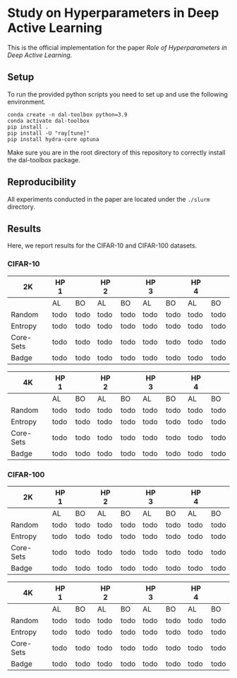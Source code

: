 # Study on Hyperparameters in Deep Active Learning
This is the official implementation for the paper *Role of Hyperparameters in Deep Active Learning*.

## Setup
To run the provided python scripts you need to set up and use the following environment.
```
conda create -n dal-toolbox python=3.9
conda activate dal-toolbox
pip install .
pip install -U "ray[tune]"
pip install hydra-core optuna
```
Make sure you are in the root directory of this repository to correctly install the dal-toolbox package.

## Reproducibility
All experiments conducted in the paper are located under the `./slurm` directory.

## Results
Here, we report results for the CIFAR-10 and CIFAR-100 datasets.

### CIFAR-10

|    2K     | HP 1 |      | HP 2 |      | HP 3 |      | HP 4 |      |
|-----------|------|------|------|------|------|------|------|------|
|           | AL   | BO   | AL   | BO   | AL   | BO   | AL   | BO   |
| Random    | todo | todo | todo | todo | todo | todo | todo | todo |
| Entropy   | todo | todo | todo | todo | todo | todo | todo | todo |
| Core-Sets | todo | todo | todo | todo | todo | todo | todo | todo |
| Badge     | todo | todo | todo | todo | todo | todo | todo | todo |

|    4K     | HP 1 |      | HP 2 |      | HP 3 |      | HP 4 |      |
|-----------|------|------|------|------|------|------|------|------|
|           | AL   | BO   | AL   | BO   | AL   | BO   | AL   | BO   |
| Random    | todo | todo | todo | todo | todo | todo | todo | todo |
| Entropy   | todo | todo | todo | todo | todo | todo | todo | todo |
| Core-Sets | todo | todo | todo | todo | todo | todo | todo | todo |
| Badge     | todo | todo | todo | todo | todo | todo | todo | todo |


### CIFAR-100

|    2K     | HP 1 |      | HP 2 |      | HP 3 |      | HP 4 |      |
|-----------|------|------|------|------|------|------|------|------|
|           | AL   | BO   | AL   | BO   | AL   | BO   | AL   | BO   |
| Random    | todo | todo | todo | todo | todo | todo | todo | todo |
| Entropy   | todo | todo | todo | todo | todo | todo | todo | todo |
| Core-Sets | todo | todo | todo | todo | todo | todo | todo | todo |
| Badge     | todo | todo | todo | todo | todo | todo | todo | todo |

|    4K     | HP 1 |      | HP 2 |      | HP 3 |      | HP 4 |      |
|-----------|------|------|------|------|------|------|------|------|
|           | AL   | BO   | AL   | BO   | AL   | BO   | AL   | BO   |
| Random    | todo | todo | todo | todo | todo | todo | todo | todo |
| Entropy   | todo | todo | todo | todo | todo | todo | todo | todo |
| Core-Sets | todo | todo | todo | todo | todo | todo | todo | todo |
| Badge     | todo | todo | todo | todo | todo | todo | todo | todo |